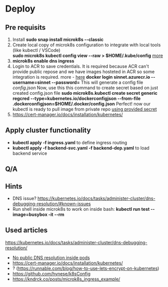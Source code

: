 # Deploy

## Pre requisits

1. Install **sudo snap install microk8s --classic**
1. Create local copy of microk8s configuration to integrate with local tools (like kubectl / VSCode)  
   **sudo microk8s kubectl config view --raw > $HOME/.kube/config** [more](https://github.com/ubuntu/microk8s)
1. **microk8s enable dns ingress**
1. Login to ACR to save credentials. It is required because ACR can't provide public repose and we have images hosteted in ACR
   so some integration is required.
   more - [here](https://kubernetes.io/docs/tasks/configure-pod-container/pull-image-private-registry/)
   **docker login sinnet.azurecr.io --username=sinnet --password=<Access key>**
   This will generate a config file *config.json*
   Now, use this this command to create secret based on just created config.json file
   **sudo microk8s.kubectl create secret generic regcred --type=kubernetes.io/dockerconfigjson --from-file .dockerconfigjson=$HOME/.docker/config.json**
   Perfect! now our kubectl is ready to pull image from private repo [using provided secret](https://kubernetes.io/docs/tasks/configure-pod-container/pull-image-private-registry/#registry-secret-existing-credentials)
1. https://cert-manager.io/docs/installation/kubernetes/



## Apply cluster functionality

- **kubectl apply -f ingress.yaml** to define ingress routing
- **kubectl apply -f backend-svc.yaml -f backend-dep.yaml** to load backend service

## Q/A

## Hints
- DNS issue? https://kubernetes.io/docs/tasks/administer-cluster/dns-debugging-resolution/#known-issues
- Run shell inside microk8s to work on inside bash: **kubectl run test --image=busybox -it --rm**

## Used articles
https://kubernetes.io/docs/tasks/administer-cluster/dns-debugging-resolution/
* [No public DNS resolution inside pods](https://github.com/ubuntu/microk8s/issues/75)
* https://cert-manager.io/docs/installation/kubernetes/
* ? (https://runnable.com/blog/how-to-use-lets-encrypt-on-kubernetes)
* https://github.com/hynese/k8sConfig
* https://kndrck.co/posts/microk8s_ingress_example/
